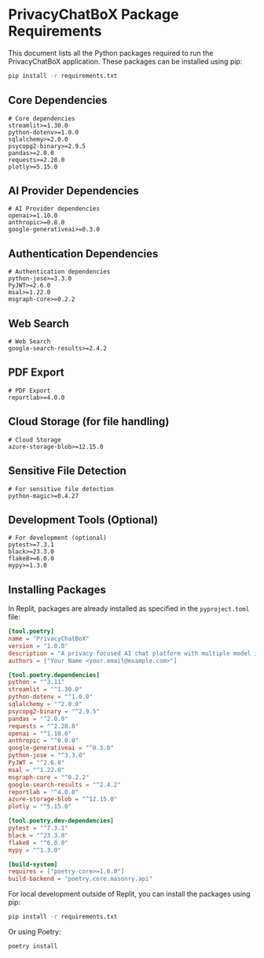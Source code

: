 # PrivacyChatBoX Package Requirements

This document lists all the Python packages required to run the PrivacyChatBoX application. These packages can be installed using pip:

```bash
pip install -r requirements.txt
```

## Core Dependencies

```
# Core dependencies
streamlit>=1.30.0
python-dotenv>=1.0.0
sqlalchemy>=2.0.0
psycopg2-binary>=2.9.5
pandas>=2.0.0
requests>=2.28.0
plotly>=5.15.0
```

## AI Provider Dependencies

```
# AI Provider dependencies
openai>=1.10.0
anthropic>=0.8.0
google-generativeai>=0.3.0
```

## Authentication Dependencies

```
# Authentication dependencies
python-jose>=3.3.0
PyJWT>=2.6.0
msal>=1.22.0
msgraph-core>=0.2.2
```

## Web Search

```
# Web Search
google-search-results>=2.4.2
```

## PDF Export

```
# PDF Export
reportlab>=4.0.0
```

## Cloud Storage (for file handling)

```
# Cloud Storage
azure-storage-blob>=12.15.0
```

## Sensitive File Detection

```
# For sensitive file detection
python-magic>=0.4.27
```

## Development Tools (Optional)

```
# For development (optional)
pytest>=7.3.1
black>=23.3.0
flake8>=6.0.0
mypy>=1.3.0
```

## Installing Packages

In Replit, packages are already installed as specified in the `pyproject.toml` file:

```toml
[tool.poetry]
name = "PrivacyChatBoX"
version = "1.0.0"
description = "A privacy-focused AI chat platform with multiple model integrations"
authors = ["Your Name <your.email@example.com>"]

[tool.poetry.dependencies]
python = "^3.11"
streamlit = "^1.30.0"
python-dotenv = "^1.0.0"
sqlalchemy = "^2.0.0"
psycopg2-binary = "^2.9.5"
pandas = "^2.0.0"
requests = "^2.28.0"
openai = "^1.10.0"
anthropic = "^0.8.0"
google-generativeai = "^0.3.0"
python-jose = "^3.3.0"
PyJWT = "^2.6.0"
msal = "^1.22.0"
msgraph-core = "^0.2.2"
google-search-results = "^2.4.2"
reportlab = "^4.0.0"
azure-storage-blob = "^12.15.0"
plotly = "^5.15.0"

[tool.poetry.dev-dependencies]
pytest = "^7.3.1"
black = "^23.3.0"
flake8 = "^6.0.0"
mypy = "^1.3.0"

[build-system]
requires = ["poetry-core>=1.0.0"]
build-backend = "poetry.core.masonry.api"
```

For local development outside of Replit, you can install the packages using pip:

```bash
pip install -r requirements.txt
```

Or using Poetry:

```bash
poetry install
```